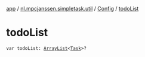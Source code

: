 [app](../../index.md) / [nl.mpcjanssen.simpletask.util](../index.md) / [Config](index.md) / [todoList](.)

# todoList

`var todoList: `[`ArrayList`](http://docs.oracle.com/javase/6/docs/api/java/util/ArrayList.html)`<`[`Task`](../../nl.mpcjanssen.simpletask.task/-task/index.md)`>?`